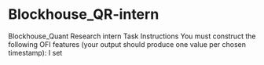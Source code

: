 # Blockhouse_QR-intern
Blockhouse_Quant Research intern
Task Instructions
You must construct the following OFI features (your output should produce one value per chosen timestamp):
I set
